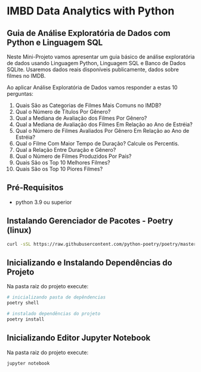 # IMBD Data Analytics with Python
## Guia de Análise Exploratória de Dados com Python e Linguagem SQL

Neste Mini-Projeto vamos apresentar um guia básico de análise exploratória de dados usando Linguagem Python, Linguagem SQL e Banco de Dados SQLite. Usaremos dados reais disponíveis publicamente, dados sobre filmes no IMDB.

Ao aplicar Análise Exploratória de Dados vamos responder a estas 10 perguntas:

1. Quais São as Categorias de Filmes Mais Comuns no IMDB?
2. Qual o Número de Títulos Por Gênero?
3. Qual a Mediana de Avaliação dos Filmes Por Gênero?
4. Qual a Mediana de Avaliação dos Filmes Em Relação ao Ano de Estréia?
5. Qual o Número de Filmes Avaliados Por Gênero Em Relação ao Ano de Estréia?
6. Qual o Filme Com Maior Tempo de Duração? Calcule os Percentis.
7. Qual a Relação Entre Duração e Gênero?
8. Qual o Número de Filmes Produzidos Por País?
9. Quais São os Top 10 Melhores Filmes?
10. Quais São os Top 10 Piores Filmes?

## Pré-Requisitos

- python 3.9 ou superior

## Instalando Gerenciador de Pacotes - Poetry (linux)

```sh
curl -sSL https://raw.githubusercontent.com/python-poetry/poetry/master/get-poetry.py | python -
```

## Inicializando e Instalando Dependências do Projeto

Na pasta raiz do projeto execute:
```sh
# inicializando pasta de depêndencias
poetry shell

# instalado dependências do projeto
poetry install
```

## Inicializando Editor Jupyter Notebook
Na pasta raiz do projeto execute:
```sh
jupyter notebook
```